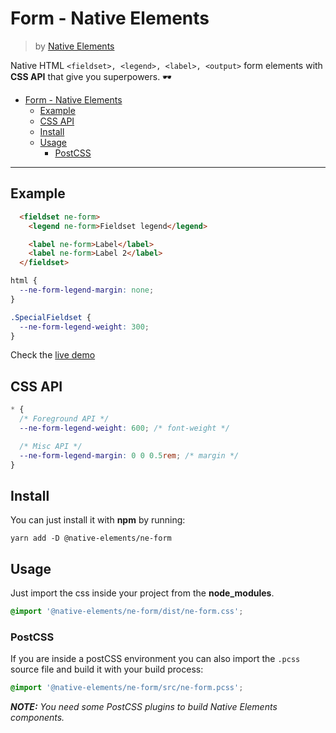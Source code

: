 # Form - Native Elements
> by [Native Elements](https://github.com/equinusocio/native-elements)

Native HTML `<fieldset>, <legend>, <label>, <output>` form elements with **CSS API** that give you superpowers. 🕶

<!-- TOC -->

- [Form - Native Elements](#form---native-elements)
  - [Example](#example)
  - [CSS API](#css-api)
  - [Install](#install)
  - [Usage](#usage)
    - [PostCSS](#postcss)

<!-- /TOC -->

---

## Example

```html
  <fieldset ne-form>
    <legend ne-form>Fieldset legend</legend>

    <label ne-form>Label</label>
    <label ne-form>Label 2</label>
  </fieldset>
```

```css
html {
  --ne-form-legend-margin: none;
}

.SpecialFieldset {
  --ne-form-legend-weight: 300;
}
```

Check the [live demo](https://ne-form.stackblitz.io/)


## CSS API

```css
* {
  /* Foreground API */
  --ne-form-legend-weight: 600; /* font-weight */

  /* Misc API */
  --ne-form-legend-margin: 0 0 0.5rem; /* margin */
}
```

## Install

You can just install it with **npm** by running:
```
yarn add -D @native-elements/ne-form
```


## Usage
Just import the css inside your project from the **node_modules**.
```css
@import '@native-elements/ne-form/dist/ne-form.css';
```

### PostCSS
If you are inside a postCSS environment you can also import the `.pcss` source file and build it with your build process:
```css
@import '@native-elements/ne-form/src/ne-form.pcss';
```

_**NOTE:** You need some PostCSS plugins to build Native Elements components._